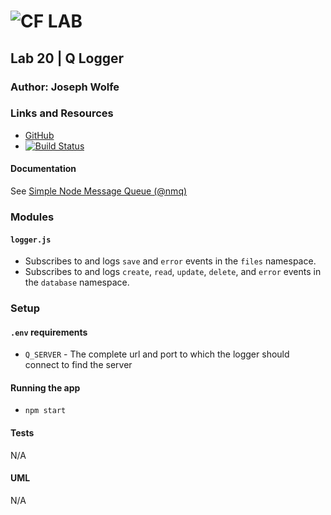 ![CF](http://i.imgur.com/7v5ASc8.png) LAB
=================================================

## Lab 20 | Q Logger

### Author: Joseph Wolfe

### Links and Resources
* [GitHub](https://github.com/charmedsatyr-401-advanced-javascript/q-logger)
* [![Build Status](https://github.com/charmedsatyr-401-advanced-javascript/q-logger.svg?branch=master)](https://travis-ci.org/charmedsatyr-401-advanced-javascript/q-logger)

#### Documentation
See [Simple Node Message Queue (@nmq)](https://www.npmjs.com/package/@nmq/q)

### Modules
#### `logger.js`
* Subscribes to and logs `save` and `error` events in the `files` namespace.
* Subscribes to and logs `create`, `read`, `update`, `delete`, and `error` events in the `database` namespace.

### Setup
#### `.env` requirements
* `Q_SERVER` - The complete url and port to which the logger should connect to find the server

#### Running the app
* `npm start`

#### Tests
N/A

#### UML
N/A
